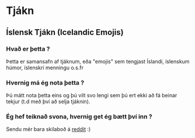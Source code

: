 # Tjákn
## Íslensk Tjákn (Icelandic Emojis)




### Hvað er þetta ?

Þetta er samansafn af tjáknum, eða "emojis" sem tengjast Íslandi, íslenskum húmor, íslenskri menningu o.s.fr

### Hvernig má ég nota þetta ?

Þú mátt nota þetta eins og þú vilt svo lengi sem þú ert ekki að fá beinar tekjur (t.d með því að selja tjáknin).


### Ég hef teiknað svona, hvernig get ég bætt því inn ?

Sendu mér bara skilaboð á [reddit](https://www.reddit.com/user/abitofg/) :)
